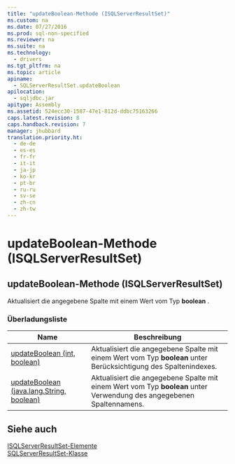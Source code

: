 ```yaml
---
title: "updateBoolean-Methode (ISQLServerResultSet)"
ms.custom: na
ms.date: 07/27/2016
ms.prod: sql-non-specified
ms.reviewer: na
ms.suite: na
ms.technology: 
  - drivers
ms.tgt_pltfrm: na
ms.topic: article
apiname: 
  - SQLServerResultSet.updateBoolean
apilocation: 
  - sqljdbc.jar
apitype: Assembly
ms.assetid: 524ecc30-1587-47e1-812d-ddbc75163266
caps.latest.revision: 8
caps.handback.revision: 7
manager: jhubbard
translation.priority.ht: 
  - de-de
  - es-es
  - fr-fr
  - it-it
  - ja-jp
  - ko-kr
  - pt-br
  - ru-ru
  - sv-se
  - zh-cn
  - zh-tw
---
```

# updateBoolean-Methode (ISQLServerResultSet)
    
## updateBoolean\-Methode \(ISQLServerResultSet\)  
 Aktualisiert die angegebene Spalte mit einem Wert vom Typ **boolean** .  
  
### Überladungsliste  
  
|Name|Beschreibung|  
|----------|------------------|  
|[updateBoolean \(int, boolean\)](../content/updateBoolean-Method--int--boolean-.md)|Aktualisiert die angegebene Spalte mit einem Wert vom Typ **boolean** unter Berücksichtigung des Spaltenindexes.|  
|[updateBoolean \(java.lang.String, boolean\)](../content/updateBoolean-Method--java.lang.String--boolean-.md)|Aktualisiert die angegebene Spalte mit einem Wert vom Typ **boolean** unter Verwendung des angegebenen Spaltennamens.|  
  
## Siehe auch  
 [ISQLServerResultSet-Elemente](../content/SQLServerResultSet-Members.md)   
 [SQLServerResultSet-Klasse](../content/SQLServerResultSet-Class.md)  
  
  